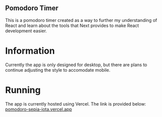 ## Pomodoro Timer

This is a pomodoro timer created as a way to further my understanding of React and learn
about the tools that Next provides to make React development easier.

# Information

Currently the app is only designed for desktop, but there are plans to continue adjusting the style to accomodate mobile.

# Running

The app is currently hosted using Vercel. The link is provided below:
[pomodoro-sepia-iota.vercel.app](pomodoro-sepia-iota.vercel.app)
